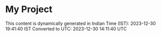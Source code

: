 # My Project

This content is dynamically generated in Indian Time (IST): 2023-12-30 19:41:40 IST
Converted to UTC: 2023-12-30 14:11:40 UTC

